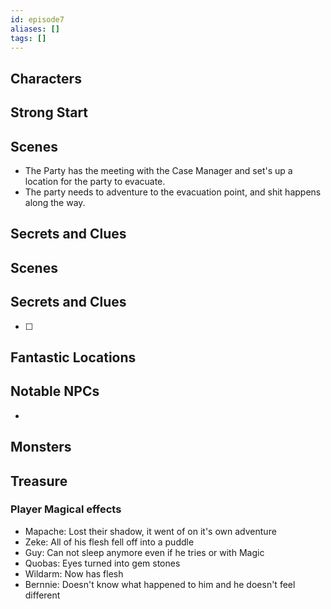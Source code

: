 ```yaml
---
id: episode7
aliases: []
tags: []
---
```


## Characters

## Strong Start


## Scenes
- The Party has the meeting with the Case Manager and set's up a location for the party to evacuate.
- The party needs to adventure to the evacuation point, and shit happens along the way. 

## Secrets and Clues




## Scenes



## Secrets and Clues

- [ ] 





## Fantastic Locations

## Notable NPCs

- 

## Monsters


## Treasure


### Player Magical effects

- Mapache: Lost their shadow, it went of on it's own adventure
- Zeke: All of his flesh fell off into a puddle
- Guy: Can not sleep anymore even if he tries or with Magic
- Quobas: Eyes turned into gem stones
- Wildarm: Now has flesh
- Bernnie: Doesn't know what happened to him and he doesn't feel different
